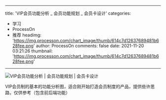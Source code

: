 
---
title: 'VIP会员功能分析 _ 会员功能规划 _ 会员卡设计'
categories: 
 - 学习
 - ProcessOn
 - 推荐
headimg: 'https://img.processon.com/chart_image/thumb/614c7d12637689481b628fee.png'
author: ProcessOn
comments: false
date: 2021-11-20 03:21:26
thumbnail: 'https://img.processon.com/chart_image/thumb/614c7d12637689481b628fee.png'
---

<div>   
<img class="thumb" alt="VIP会员功能分析 | 会员功能规划 | 会员卡设计" src="https://img.processon.com/chart_image/thumb/614c7d12637689481b628fee.png" referrerpolicy="no-referrer">
<p>VIP会员制的基本的功能分析图，适合刚开始打造会员制度的产品，提供些许思路，仅供参考（包含前后端功能）</p>  
</div>
            